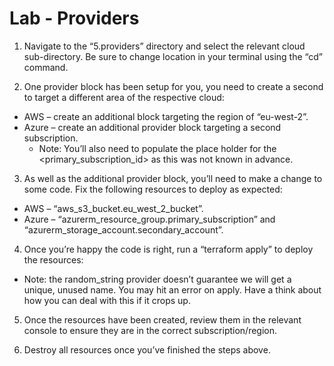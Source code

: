 # Lab - Providers

1. Navigate to the “5.providers” directory and select the relevant cloud sub-directory. Be sure to change location in your terminal using the “cd” command.

2. One provider block has been setup for you, you need to create a second to target a different area of the respective cloud:
  * AWS – create an additional block targeting the region of “eu-west-2”.
  * Azure – create an additional provider block targeting a second subscription. 
    * Note: You’ll also need to populate the place holder for the <primary_subscription_id> as this was not known in advance.

3. As well as the additional provider block, you’ll need to make a change to some code. Fix the following resources to deploy as expected:
  * AWS – “aws_s3_bucket.eu_west_2_bucket”.
  * Azure – “azurerm_resource_group.primary_subscription” and “azurerm_storage_account.secondary_account”.

4. Once you’re happy the code is right, run a “terraform apply” to deploy the resources:
  * Note: the random_string provider doesn’t guarantee we will get a unique, unused name. You may hit an error on apply. Have a think about how you can deal with this if it crops up.

5. Once the resources have been created, review them in the relevant console to ensure they are in the correct subscription/region.

6. Destroy all resources once you’ve finished the steps above.
